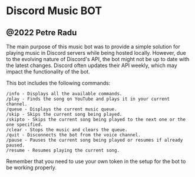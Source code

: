 # Discord Music BOT

@2022 Petre Radu
--------------------------------------------------------------------------------

The main purpose of this music bot was to provide a simple solution for playing music in Discord servers while being hosted locally. 
However, due to the evolving nature of Discord's API, the bot might not be up to date with the latest changes. Discord often updates their API weekly, which may impact the functionality of the bot.

This bot includes the following commands:

    /info - Displays all the available commands.
    /play - Finds the song on YouTube and plays it in your current channel.
    /queue - Displays the current music queue.
    /skip - Skips the current song being played.
    /skipto - Skips the current song being played to the next one or the one specified.
    /clear - Stops the music and clears the queue.
    /quit - Disconnects the bot from the voice channel.
    /pause - Pauses the current song being played or resumes if already paused.
    /resume - Resumes playing the current song.

Remember that you need to use your own token in the setup for the bot to be working properly.
